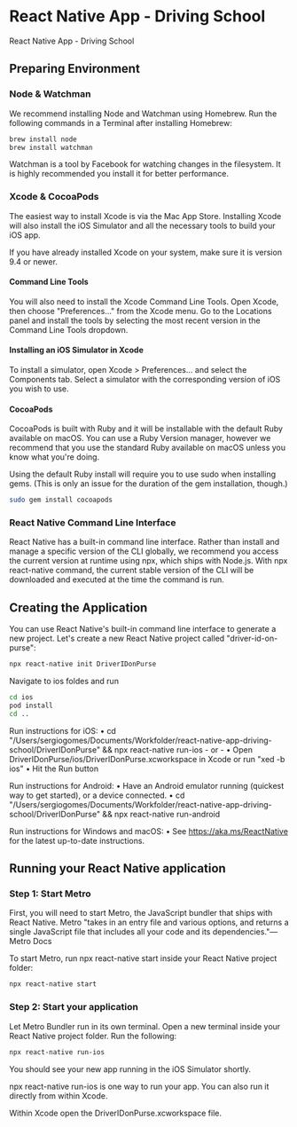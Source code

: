 # React Native App - Driving School

React Native App - Driving School

## Preparing Environment

### Node & Watchman

We recommend installing Node and Watchman using Homebrew. Run the following commands in a Terminal after installing Homebrew:

```sh
brew install node
brew install watchman
```

Watchman is a tool by Facebook for watching changes in the filesystem. It is highly recommended you install it for better performance.

### Xcode & CocoaPods

The easiest way to install Xcode is via the Mac App Store. Installing Xcode will also install the iOS Simulator and all the necessary tools to build your iOS app.

If you have already installed Xcode on your system, make sure it is version 9.4 or newer.

#### Command Line Tools

You will also need to install the Xcode Command Line Tools. Open Xcode, then choose "Preferences..." from the Xcode menu. Go to the Locations panel and install the tools by selecting the most recent version in the Command Line Tools dropdown.

#### Installing an iOS Simulator in Xcode

To install a simulator, open Xcode > Preferences... and select the Components tab. Select a simulator with the corresponding version of iOS you wish to use.

#### CocoaPods

CocoaPods is built with Ruby and it will be installable with the default Ruby available on macOS. You can use a Ruby Version manager, however we recommend that you use the standard Ruby available on macOS unless you know what you're doing.

Using the default Ruby install will require you to use sudo when installing gems. (This is only an issue for the duration of the gem installation, though.)

```sh
sudo gem install cocoapods
```

### React Native Command Line Interface

React Native has a built-in command line interface. Rather than install and manage a specific version of the CLI globally, we recommend you access the current version at runtime using npx, which ships with Node.js. With npx react-native command, the current stable version of the CLI will be downloaded and executed at the time the command is run.

## Creating the Application

You can use React Native's built-in command line interface to generate a new project. Let's create a new React Native project called "driver-id-on-purse":

```sh
npx react-native init DriverIDonPurse
```

Navigate to ios foldes and run

```sh
cd ios
pod install
cd ..
```

Run instructions for iOS:
    • cd "/Users/sergiogomes/Documents/Workfolder/react-native-app-driving-school/DriverIDonPurse" && npx react-native run-ios
    - or -
    • Open DriverIDonPurse/ios/DriverIDonPurse.xcworkspace in Xcode or run "xed -b ios"
    • Hit the Run button

Run instructions for Android:
    • Have an Android emulator running (quickest way to get started), or a device connected.
    • cd "/Users/sergiogomes/Documents/Workfolder/react-native-app-driving-school/DriverIDonPurse" && npx react-native run-android

Run instructions for Windows and macOS:
    • See <https://aka.ms/ReactNative> for the latest up-to-date instructions.

## Running your React Native application

### Step 1: Start Metro

First, you will need to start Metro, the JavaScript bundler that ships with React Native. Metro "takes in an entry file and various options, and returns a single JavaScript file that includes all your code and its dependencies."—Metro Docs

To start Metro, run npx react-native start inside your React Native project folder:

```sh
npx react-native start
```

### Step 2: Start your application

Let Metro Bundler run in its own terminal. Open a new terminal inside your React Native project folder. Run the following:

```sh
npx react-native run-ios
```

You should see your new app running in the iOS Simulator shortly.

npx react-native run-ios is one way to run your app. You can also run it directly from within Xcode.

Within Xcode open the DriverIDonPurse.xcworkspace file.
